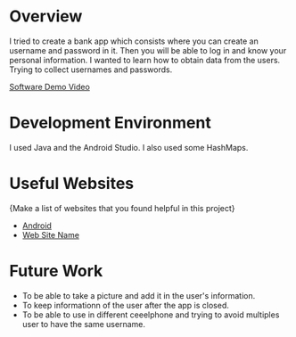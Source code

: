 # Overview

I tried to create a bank app which consists where you can create an username and password in it. Then you will be able
to log in and know your personal information. 
I wanted to learn how to obtain data from the users. Trying to collect usernames and passwords. 


[Software Demo Video](http://youtube.link.goes.here)

# Development Environment

I used Java and the Android Studio. 
I also used some HashMaps. 

# Useful Websites

{Make a list of websites that you found helpful in this project}
* [Android](https://www.tutorialspoint.com/android/android_studio.htm)
* [Web Site Name](http://url.link.goes.here)

# Future Work

* To be able to take a picture and add it in the user's information.
* To keep informationn of the user after the app is closed. 
* To be able to use in different ceeelphone and trying to avoid multiples user to have the same username. 
